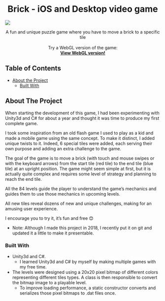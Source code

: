 <p align="center">
  <h1 align="center">Brick - iOS and Desktop video game</h1>
  <a href="https://www.linkedin.com/in/simon-mercier-372b6219b/">
  <img src="https://img.shields.io/badge/-LinkedIn-black.svg?style=flat-square&logo=linkedin&colorB=555">
  </a>

  <p align="center">
    A fun and unique puzzle game where you have to move a brick to a specific tile
  <br/>
  <br/>
    Try a WebGL version of the game: <br />
    <a href="https://simon-mercier.github.io/brick-video-game/"><strong>View WebGL version!</strong></a> <br />
  </p>
</p>

<!-- TABLE OF CONTENTS -->
## Table of Contents

* [About the Project](#about-the-project) 
  * [Built With](#built-with)

<!-- ABOUT THE PROJECT -->
## About The Project

When starting the development of this game, I had been experimenting with Unity3d and C# for about a year and thought it was time to produce my first complete game.

I took some inspiration from an old flash game I used to play as a kid and made a mobile game using the same concept. To make it distinct, I added unique twists to it. Indeed, 6 special tiles were added, each serving their own purpose and adding an extra challenge to the game. 

The goal of the game is to move a brick (with touch and mouse swipes or with the keyboard arrows) from the start tile (red tile) to the end tile (blue tile) at an upright position. The game might seem simple at first, but it is actually quite complex and requires some level of strategy and planning to reach the end tile. 

All the 84 levels guide the player to understand the game’s mechanics and guides them to use those mechanics in upcoming levels.

All new tiles reveal dozens of new and unique challenges, making for an amusing user experience.

I encourage you to try it, it’s fun and free 😊


- Note: Although I made this project in 2018, I recently put it on git and updated it a little to make it presentable.

### Built With
- Unity3d and C#. 
  - I learned Unity3d and C# by myself by making multiple games with my free time.
- The levels were designed using a 20x20 pixel bitmap of different colors representing different tiles types. A class is then responsible to convert
the bitmap image to a playable level.
  - To improve loading performance, a static constructor converts and serializes those pixel bitmaps to .dat files once.



